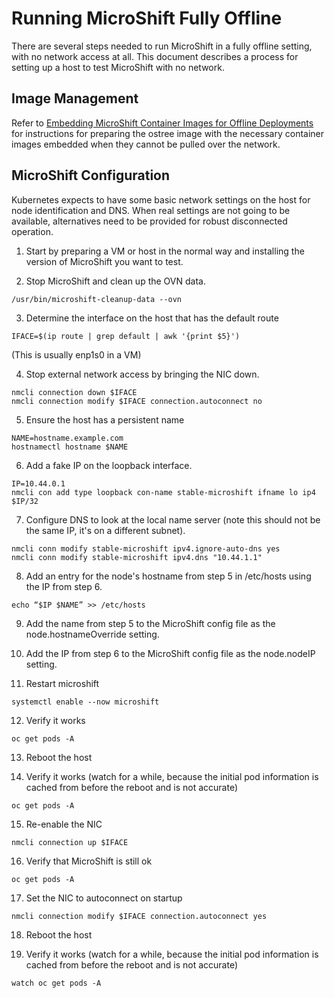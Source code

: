 # Running MicroShift Fully Offline

There are several steps needed to run MicroShift in a fully offline
setting, with no network access at all. This document describes a
process for setting up a host to test MicroShift with no network.

## Image Management

Refer to [Embedding MicroShift Container Images for Offline
Deployments](howto_offline_containers.md) for instructions for
preparing the ostree image with the necessary container images
embedded when they cannot be pulled over the network.

## MicroShift Configuration

Kubernetes expects to have some basic network settings on the host for
node identification and DNS. When real settings are not going to be
available, alternatives need to be provided for robust disconnected
operation.

1. Start by preparing a VM or host in the normal way and installing
   the version of MicroShift you want to test.

2. Stop MicroShift and clean up the OVN data.

```
/usr/bin/microshift-cleanup-data --ovn
```

3. Determine the interface on the host that has the default route

```
IFACE=$(ip route | grep default | awk '{print $5}')
```

(This is usually enp1s0 in a VM)

4. Stop external network access by bringing the NIC down.

```
nmcli connection down $IFACE
nmcli connection modify $IFACE connection.autoconnect no
```

5. Ensure the host has a persistent name

```
NAME=hostname.example.com
hostnamectl hostname $NAME
```

6. Add a fake IP on the loopback interface.

```
IP=10.44.0.1
nmcli con add type loopback con-name stable-microshift ifname lo ip4 $IP/32
```

7. Configure DNS to look at the local name server (note this should
   not be the same IP, it's on a different subnet).

```
nmcli conn modify stable-microshift ipv4.ignore-auto-dns yes
nmcli conn modify stable-microshift ipv4.dns "10.44.1.1"
```

8. Add an entry for the node's hostname from step 5 in /etc/hosts
   using the IP from step 6.

```
echo “$IP $NAME” >> /etc/hosts
```

9. Add the name from step 5 to the MicroShift config file as the
   node.hostnameOverride setting.

10. Add the IP from step 6 to the MicroShift config file as the
    node.nodeIP setting.

11. Restart microshift

```
systemctl enable --now microshift
```

12. Verify it works

```
oc get pods -A
```

13. Reboot the host

14. Verify it works (watch for a while, because the initial pod
    information is cached from before the reboot and is not accurate)

```
oc get pods -A
```

15. Re-enable the NIC

```
nmcli connection up $IFACE
```

16. Verify that MicroShift is still ok

```
oc get pods -A
```

17. Set the NIC to autoconnect on startup

```
nmcli connection modify $IFACE connection.autoconnect yes
```

18. Reboot the host

19. Verify it works (watch for a while, because the initial pod
    information is cached from before the reboot and is not accurate)

```
watch oc get pods -A
```
